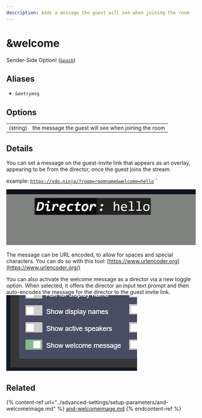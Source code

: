 ```yaml
---
description: Adds a message the guest will see when joining the room
---
```


# \&welcome

Sender-Side Option! ([`&push`](../source-settings/push.md))

## Aliases

* `&entrymsg`

## Options

|          |                                                      |
| -------- | ---------------------------------------------------- |
| (string) | the message the guest will see when joining the room |

## Details

You can set a message on the guest-invite link that appears as an overlay, appearing to be from the director, once the guest joins the stream.

example: [`https://vdo.ninja/?room=roomname&welcome=hello`](https://vdo.ninja/?room=roomname\&welcome=hello)``

![](<../.gitbook/assets/image (26).png>)

The message can be URL encoded, to allow for spaces and special characters. You can do so with this tool: [https://www.urlencoder.org](https://www.urlencoder.org/)

You can also activate the welcome message as a director via a new toggle option. When selected, it offers the director an input text prompt and then auto-encodes the message for the director to the guest invite link.\
![](<../.gitbook/assets/image (127) (1) (1).png>)

## Related

{% content-ref url="../advanced-settings/setup-parameters/and-welcomeimage.md" %}
[and-welcomeimage.md](../advanced-settings/setup-parameters/and-welcomeimage.md)
{% endcontent-ref %}
